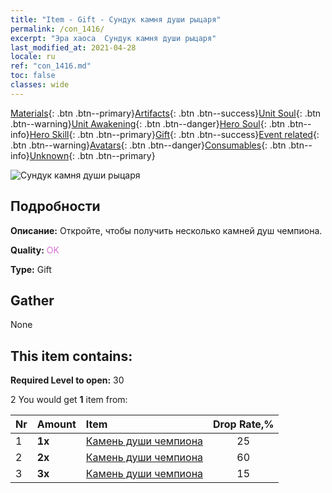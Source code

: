 ```yaml
---
title: "Item - Gift - Сундук камня души рыцаря"
permalink: /con_1416/
excerpt: "Эра хаоса  Сундук камня души рыцаря"
last_modified_at: 2021-04-28
locale: ru
ref: "con_1416.md"
toc: false
classes: wide
---
```

 [Materials](/ItemsRU/){: .btn .btn--primary}[Artifacts](/ItemsRU/Artifacts/){: .btn .btn--success}[Unit Soul](/ItemsRU/UnitSoul/){: .btn .btn--warning}[Unit Awakening](/ItemsRU/UnitAwakening/){: .btn .btn--danger}[Hero Soul](/ItemsRU/HeroSoul/){: .btn .btn--info}[Hero Skill](/ItemsRU/HeroSkill/){: .btn .btn--primary}[Gift](/ItemsRU/Gift/){: .btn .btn--success}[Event related](/ItemsRU/Events/){: .btn .btn--warning}[Avatars](/ItemsRU/Avatars/){: .btn .btn--danger}[Consumables](/ItemsRU/Consumables/){: .btn .btn--info}[Unknown](/ItemsRU/Unknown/){: .btn .btn--primary}

 ![Сундук камня души рыцаря](/images/t/i_907028.png)

## Подробности
 **Описание:** Откройте, чтобы получить несколько камней душ чемпиона.

 **Quality:** <span style="color: #DA70D6">OK</span>

 **Type:** Gift

## Gather

  None

## This item contains:

 **Required Level to open:** 30

 2 You would get **1** item  from:

  | Nr | Amount |     Item    | Drop Rate,% |
  |:---|:-------|:------------|:---------:|
  | 1 |  **1x** | [Камень души чемпиона](/ItemsRU/unt_287/) | 25 | 
  | 2 |  **2x** | [Камень души чемпиона](/ItemsRU/unt_287/) | 60 | 
  | 3 |  **3x** | [Камень души чемпиона](/ItemsRU/unt_287/) | 15 | 
